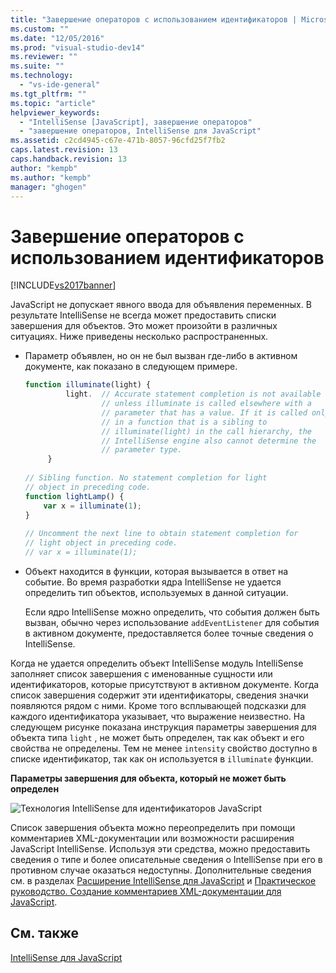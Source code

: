 ```yaml
---
title: "Завершение операторов с использованием идентификаторов | Microsoft Docs"
ms.custom: ""
ms.date: "12/05/2016"
ms.prod: "visual-studio-dev14"
ms.reviewer: ""
ms.suite: ""
ms.technology: 
  - "vs-ide-general"
ms.tgt_pltfrm: ""
ms.topic: "article"
helpviewer_keywords: 
  - "IntelliSense [JavaScript], завершение операторов"
  - "завершение операторов, IntelliSense для JavaScript"
ms.assetid: c2cd4945-c67e-471b-8057-96cfd25f7fb2
caps.latest.revision: 13
caps.handback.revision: 13
author: "kempb"
ms.author: "kempb"
manager: "ghogen"
---
```

# Завершение операторов с использованием идентификаторов
[!INCLUDE[vs2017banner](../code-quality/includes/vs2017banner.md)]

JavaScript не допускает явного ввода для объявления переменных.  В результате IntelliSense не всегда может предоставить списки завершения для объектов.  Это может произойти в различных ситуациях.  Ниже приведены несколько распространенных.  
  
-   Параметр объявлен, но он не был вызван где\-либо в активном документе, как показано в следующем примере.  
  
    ```javascript  
    function illuminate(light) {  
             light.  // Accurate statement completion is not available   
                     // unless illuminate is called elsewhere with a   
                     // parameter that has a value. If it is called only  
                     // in a function that is a sibling to   
                     // illuminate(light) in the call hierarchy, the   
                     // IntelliSense engine also cannot determine the   
                     // parameter type.  
         }  
  
    // Sibling function. No statement completion for light   
    // object in preceding code.  
    function lightLamp() {  
        var x = illuminate(1);  
    }  
  
    // Uncomment the next line to obtain statement completion for  
    // light object in preceding code.  
    // var x = illuminate(1);  
    ```  
  
-   Объект находится в функции, которая вызывается в ответ на событие.  Во время разработки ядра IntelliSense не удается определить тип объектов, используемых в данной ситуации.  
  
     Если ядро IntelliSense можно определить, что события должен быть вызван, обычно через использование `addEventListener` для события в активном документе, предоставляется более точные сведения о IntelliSense.  
  
 Когда не удается определить объект IntelliSense модуль IntelliSense заполняет список завершения с именованные сущности или идентификаторов, которые присутствуют в активном документе.  Когда список завершения содержит эти идентификаторы, сведения значки появляются рядом с ними.  Кроме того всплывающей подсказки для каждого идентификатора указывает, что выражение неизвестно.  На следующем рисунке показана инструкция параметры завершения для объекта типа `light` , не может быть определен, так как объект и его свойства не определены.  Тем не менее `intensity` свойство доступно в списке идентификатор, так как он используется в `illuminate` функции.  
  
 **Параметры завершения для объекта, который не может быть определен**  
  
 ![Технология IntelliSense для идентификаторов JavaScript](~/docs/ide/media/js_intellisense_identifiers.png "js\_intellisense\_identifiers")  
  
 Список завершения объекта можно переопределить при помощи комментариев XML\-документации или возможности расширения JavaScript IntelliSense.  Используя эти средства, можно предоставить сведения о типе и более описательные сведения о IntelliSense при его в противном случае оказаться недоступны.  Дополнительные сведения см. в разделах [Расширение IntelliSense для JavaScript](../ide/extending-javascript-intellisense.md) и [Практическое руководство. Создание комментариев XML\-документации для JavaScript](../ide/create-xml-documentation-comments-for-javascript-intellisense.md).  
  
## См. также  
 [IntelliSense для JavaScript](../ide/javascript-intellisense.md)